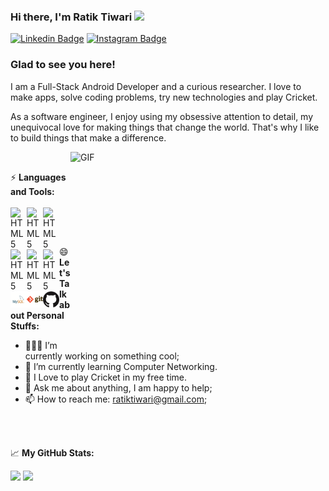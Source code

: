 ### Hi there, I'm Ratik Tiwari <img src="https://media.giphy.com/media/hvRJCLFzcasrR4ia7z/giphy.gif" width="25px">


[![Linkedin Badge](https://img.shields.io/badge/-LinkedIn-0e76a8?style=flat-square&logo=Linkedin&logoColor=white)](https://www.linkedin.com/in/ratiktiwari/)
[![Instagram Badge](https://img.shields.io/badge/-Instagram-e4405f?style=flat-square&logo=Instagram&logoColor=white)](https://www.instagram.com/ratik.tiwari/)


### Glad to see you here!

I am a Full-Stack Android Developer and a curious researcher. I love to make apps, solve coding problems, try new technologies and play Cricket.

As a software engineer, I enjoy using my obsessive attention to detail, my unequivocal love for making things that change the world. That's why I like to build things that make a difference.

<img align="right" alt="GIF" src="https://github.com/Gapur/Gapur/blob/master/coding.gif?raw=true" width="408" height="318" />

 
 </br>

⚡ **Languages and Tools:**
<br/>
<br/>
<img align="left" alt="HTML5" width="26px" src="https://raw.githubusercontent.com/abranhe/programming-languages-logos/master/src/c/c.png" />
<img align="left" alt="HTML5" width="26px" src="https://raw.githubusercontent.com/abranhe/programming-languages-logos/master/src/cpp/cpp.png" />
<img align="left" alt="HTML5" width="26px" src="https://i.imgur.com/J7RS0AQ.png" />
<img align="left" alt="HTML5" width="26px" src="https://github.com/abranhe/programming-languages-logos/blob/master/src/java/java.png?raw=true" />
<img align="left" alt="HTML5" width="26px" src="https://github.com/abranhe/programming-languages-logos/blob/master/src/kotlin/kotlin.png?raw=true" />
<img align="left" alt="HTML5" width="26px" src="https://github.com/abranhe/programming-languages-logos/blob/master/src/python/python.png?raw=true" />
<img align="left" alt="HTML5" width="26px" src="https://raw.githubusercontent.com/github/explore/80688e429a7d4ef2fca1e82350fe8e3517d3494d/topics/mysql/mysql.png" />
<img align="left" alt="HTML5" width="26px" src="https://raw.githubusercontent.com/github/explore/80688e429a7d4ef2fca1e82350fe8e3517d3494d/topics/git/git.png" />
<img align="left" alt="HTML5" width="26px" src="https://raw.githubusercontent.com/github/explore/78df643247d429f6cc873026c0622819ad797942/topics/github/github.png" />


<br/>
<br/>

😄 **Let's Talk about Personal Stuffs:**

- 👨🏻‍💻 I’m currently working on something cool;
- 🌱 I’m currently learning Computer Networking.
- 🏏 I Love to play Cricket in my free time.
- 💬 Ask me about anything, I am happy to help;
- 📫 How to reach me: ratiktiwari@gmail.com;


<br/>
<br/>

📈 **My GitHub Stats:**

<p>
  <img height="180em" src="https://github-readme-stats.vercel.app/api?username=ratiktiwari&show_icons=true&hide_border=true&&count_private=true&include_all_commits=true" />
  <img height="180em" src="https://github-readme-stats.vercel.app/api/top-langs/?username=ratiktiwari&exclude_repo=KNN-Image-Classification&show_icons=true&hide_border=true&layout=compact&langs_count=8"/>
</p>

<!--
**ratiktiwari/ratiktiwari** is a ✨ _special_ ✨ repository because its `README.md` (this file) appears on your GitHub profile.

Here are some ideas to get you started:

- 🔭 I’m currently working on ...
- 🌱 I’m currently learning ...
- 👯 I’m looking to collaborate on ...
- 🤔 I’m looking for help with ...
- 💬 Ask me about ...
- 📫 How to reach me: ...
- 😄 Pronouns: ...
- ⚡ Fun fact: ...
-->
